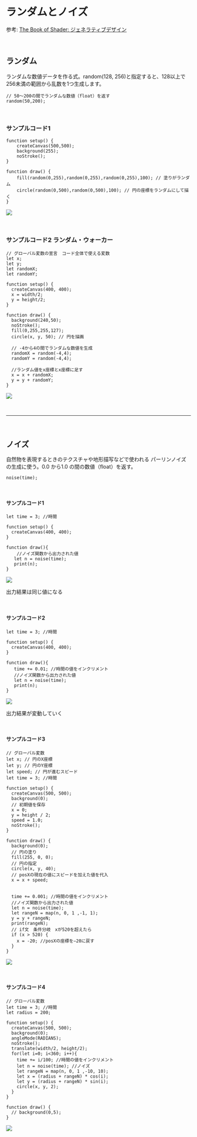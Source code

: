 # ランダムとノイズ


参考: [The Book of Shader: ジェネラティブデザイン](https://thebookofshaders.com/10/?lan=jp)


&nbsp;
&nbsp;

## ランダム

ランダムな数値データを作る式。random(128, 256)と指定すると、128以上で256未満の範囲から乱数を1つ生成します。

```
// 50〜200の間でランダムな数値（float）を返す
random(50,200);

```


&nbsp;
&nbsp;

### サンプルコード1


```
function setup() {
    createCanvas(500,500);
    background(255);
    noStroke();
}

function draw() {
    fill(random(0,255),random(0,255),random(0,255),100); // 塗りがランダム
    circle(random(0,500),random(0,500),100); // 円の座標をランダムにして描く
}
```
![](img/sketch_shape03.png)

&nbsp;
&nbsp;

### サンプルコード2 ランダム・ウォーカー


```
// グローバル変数の宣言　コード全体で使える変数
let x;
let y;
let randomX;
let randomY;

function setup() {
  createCanvas(400, 400);
  x = width/2;
  y = height/2;
}

function draw() {
  background(240,50);
  noStroke();
  fill(0,255,255,127);
  circle(x, y, 50); // 円を描画
  
  // -4から4の間でランダムな数値を生成
  randomX = random(-4,4);
  randomY = random(-4,4);
  
  //ランダム値をx座標とx座標に足す
  x = x + randomX;
  y = y + randomY;
}
```
![](img/randomwalker.png)



&nbsp;
&nbsp;

---

&nbsp;
&nbsp;


## ノイズ

自然物を表現するときのテクスチャや地形描写などで使われる
パーリンノイズの生成に使う。0.0 から1.0 の間の数値（float）を返す。

```
noise(time);

```


&nbsp;
&nbsp;


#### サンプルコード1
```
let time = 3; //時間

function setup() {
  createCanvas(400, 400);
}

function draw(){
	//ノイズ関数から出力された値 
   let n = noise(time);
   print(n);
}

```

![](img/noise_print1.png)

出力結果は同じ値になる



&nbsp;
&nbsp;


#### サンプルコード2
```
let time = 3; //時間

function setup() {
  createCanvas(400, 400);
}

function draw(){
   time += 0.01; //時間の値をインクリメント
   //ノイズ関数から出力された値 
   let n = noise(time);
   print(n);
}

```

![](img/noise_print1.png)

出力結果が変動していく

&nbsp;
&nbsp;

#### サンプルコード3

```
// グローバル変数
let x; // 円のX座標
let y; // 円のY座標
let speed; // 円が進むスピード
let time = 3; //時間

function setup() {
  createCanvas(500, 500);
  background(0);
  // 初期値を保存
  x = 0;
  y = height / 2;
  speed = 1.0;
  noStroke();
}

function draw() {
  background(0);
  // 円の塗り
  fill(255, 0, 0);
  // 円の指定
  circle(x, y, 40);
  // posXの現在の値にスピードを加えた値を代入
  x = x + speed;
  

  time += 0.001; //時間の値をインクリメント
  //ノイズ関数から出力された値 
  let n = noise(time);
  let rangeN = map(n, 0, 1 ,-1, 1); 
  y = y + rangeN;
  print(rangeN);
  // if文　条件分岐　xが520を超えたら
  if (x > 520) {
    x = -20; //posXの座標を−20に戻す
  }
}
```
![](img/noise_animation.png)

&nbsp;
&nbsp;

#### サンプルコード4
```
// グローバル変数
let time = 3; //時間
let radius = 200;

function setup() {
  createCanvas(500, 500);
  background(0);
  angleMode(RADIANS);
  noStroke();
  translate(width/2, height/2);
  for(let i=0; i<360; i++){
    time += i/100; //時間の値をインクリメント
    let n = noise(time); //ノイズ
    let rangeN = map(n, 0, 1 ,-10, 10); 
    let x = (radius + rangeN) * cos(i);
    let y = (radius + rangeN) * sin(i);
    circle(x, y, 2);
  }
}

function draw() {
  // background(0,5);
}

```

![](img/noise_for.png)


&nbsp;
&nbsp;